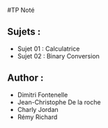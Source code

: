 #TP Noté

## Sujets :

- Sujet 01 : Calculatrice
- Sujet 02 : Binary Conversion

## Author : 

- Dimitri Fontenelle
- Jean-Christophe De la roche
- Charly Jordan
- Rémy Richard
